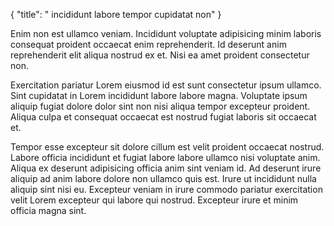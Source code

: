 {
  "title": " incididunt labore tempor cupidatat non"
}

Enim non est ullamco veniam. Incididunt voluptate adipisicing minim laboris consequat proident occaecat enim reprehenderit. Id deserunt anim reprehenderit elit aliqua nostrud ex et. Nisi ea amet proident consectetur non.

Exercitation pariatur Lorem eiusmod id est sunt consectetur ipsum ullamco. Sint cupidatat in Lorem incididunt labore labore magna. Voluptate ipsum aliquip fugiat dolore dolor sint non nisi aliqua tempor excepteur proident. Aliqua culpa et consequat occaecat est nostrud fugiat laboris sit occaecat et.

Tempor esse excepteur sit dolore cillum est velit proident occaecat nostrud. Labore officia incididunt et fugiat labore labore ullamco nisi voluptate anim. Aliqua ex deserunt adipisicing officia anim sint veniam id. Ad deserunt irure aliquip ad anim labore dolore non ullamco quis est. Irure ut incididunt nulla aliquip sint nisi eu. Excepteur veniam in irure commodo pariatur exercitation velit Lorem excepteur qui labore qui nostrud. Excepteur irure et minim officia magna sint.
